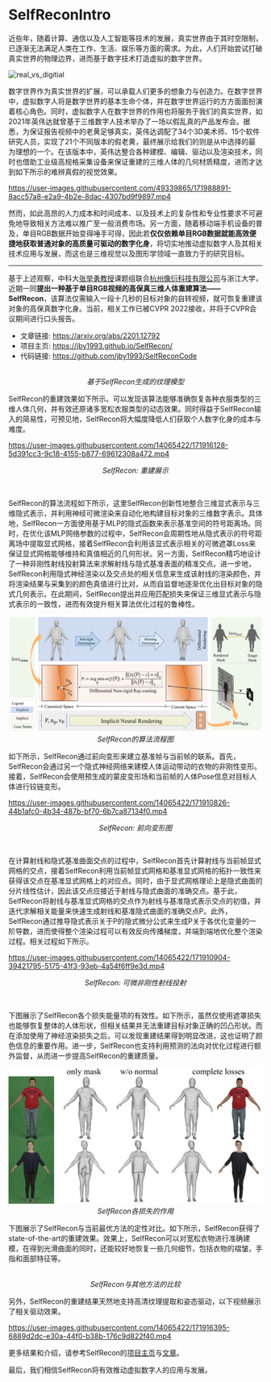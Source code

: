 # SelfReconIntro

近些年，随着计算、通信以及人工智能等技术的发展，真实世界由于其时空限制，已逐渐无法满足人类在工作、生活、娱乐等方面的需求。为此，人们开始尝试打破真实世界的物理边界，进而基于数字技术打造虚拟的数字世界。

![real_vs_digitial](https://user-images.githubusercontent.com/49339865/171988713-db306b46-1cde-44cd-9c50-41829a29d724.png)

<!--
https://user-images.githubusercontent.com/49339865/171988840-12079742-44bc-4da3-b725-8d834f0c3edf.mp4
 -->
 
数字世界作为真实世界的扩展，可以承载人们更多的想象力与创造力。在数字世界中，虚拟数字人将是数字世界的基本生命个体，并在数字世界运行的方方面面扮演着核心角色。同时，虚拟数字人在数字世界的作用也将服务于我们的真实世界，如2021年英伟达就曾基于三维数字人技术举办了一场以假乱真的产品发布会。据悉，为保证报告视频中的老黄足够真实，英伟达调配了34个3D美术师、15个软件研究人员，实现了21个不同版本的假老黄，最终展示给我们的则是从中选择的最为理想的一个。在该版本中，英伟达整合各种建模、编辑、驱动以及渲染技术，同时也借助工业级高规格采集设备来保证重建的三维人体的几何材质精度，进而才达到如下所示的难辨真假的视觉效果。

https://user-images.githubusercontent.com/49339865/171988891-8acc57a8-e2a9-4b2e-8dac-4307bd9f9897.mp4

然而，如此高昂的人力成本和时间成本、以及技术上的复杂性和专业性要求不可避免地导致相关方法难以推广至一般消费市场。另一方面，随着移动端手机设备的普及，单目RGB数据开始变得唾手可得，因此若**仅仅依赖单目RGB数据就能高效便捷地获取普通对象的高质量可驱动的数字化身**，将切实地推动虚拟数字人及其相关技术应用与发展，而这也是三维视觉以及图形学领域一直致力于的研究目标。

---
基于上述观察，中科大[张举勇教授](http://staff.ustc.edu.cn/~juyong/)课题组联合[杭州像衍科技有限公司](https://idr.ai/)与浙江大学，近期一同**提出一种基于单目RGB视频的高保真三维人体重建算法——SelfRecon**，该算法仅需输入一段十几秒的目标对象的自转视频，就可恢复重建该对象的高保真数字化身。当前，相关工作已被CVPR 2022接收，并将于CVPR会议期间进行口头报告。

- 文章链接: https://arxiv.org/abs/2201.12792
- 项目主页: https://jby1993.github.io/SelfRecon/
- 代码链接: https://github.com/jby1993/SelfReconCode 

<p align="center">
    <img src="images/avatars.png" alt> <br>
    <em>基于SelfRecon生成的纹理模型</em>
</p>

SelfRecon的重建效果如下所示。可以发现该算法能够准确恢复各种衣服类型的三维人体几何，并有效还原诸多宽松衣服类型的动态效果。同时得益于SelfRecon输入的简易性，可预见地，SelfRecon将大幅度降低人们获取个人数字化身的成本与难度。

https://user-images.githubusercontent.com/14065422/171916128-5d391cc3-9c18-4155-b877-69612308a472.mp4

<p align="center">
    <em>SelfRecon: 重建展示</em>
</p>
<br>

SelfRecon的算法流程如下所示，这里SelfRecon创新性地整合三维显式表示与三维隐式表示，并利用神经可微渲染来自动化地构建目标对象的三维数字表示。具体地，SelfRecon一方面使用基于MLP的隐式函数来表示基准空间的符号距离场。同时，在优化该MLP网络参数的过程中，SelfRecon会周期性地从隐式表示的符号距离场中提取显式网格，接着SelfRecon会利用该显式表示相关的可微遮罩Loss来保证显式网格能够维持和真值相近的几何形状。另一方面，SelfRecon精巧地设计了一种非刚性射线投射算法来求解射线与隐式基准表面的精准交点。进一步地，SelfRecon利用隐式神经渲染以及交点处的相关信息来生成该射线的渲染颜色，并将渲染结果与采集到的颜色真值进行比对，从而自监督地逐渐优化出目标对象的隐式几何表示。在此期间，SelfRecon提出并应用匹配损失来保证三维显式表示与隐式表示的一致性，进而有效提升相关算法优化过程的鲁棒性。

<p align="center">
    <img src="images/pipeline3.png" alt> <br>
    <em>SelfRecon的算法流程图</em>
</p>

如下所示，SelfRecon通过前向变形来建立基准帧与当前帧的联系。首先，SelfRecon会通过另一个隐式神经网络来建模人体运动带动的衣物的非刚性变形。接着，SelfRecon会使用预生成的蒙皮变形场和当前帧的人体Pose信息对目标人体进行铰链变形。

https://user-images.githubusercontent.com/14065422/171910826-44b1afc0-4b34-487b-bf70-6b7ca87134f0.mp4

<p align="center">
    <em>SelfRecon: 前向变形图</em>
</p>
<br>

在计算射线和隐式基准曲面交点的过程中，SelfRecon首先计算射线与当前帧显式网格的交点，接着SelfRecon利用当前帧显式网格和基准显式网格的拓扑一致性来获得该交点在基准显式网格上的对应点。同时，由于显式网格理论上是隐式曲面的分片线性估计，因此该交点应接近于射线与隐式曲面的准确交点。基于此，SelfRecon将射线与基准显式网格的交点作为射线与基准隐式表示交点的初值，并迭代求解相关能量来快速生成射线和基准隐式曲面的准确交点P。此外，SelfRecon通过推导隐式表示关于P的隐式微分公式来生成P关于各优化变量的一阶导数，进而使得整个渲染过程可以有效反向传播梯度，并端到端地优化整个渲染过程。相关过程如下所示。

https://user-images.githubusercontent.com/14065422/171910904-39421795-5175-41f3-93eb-4a54f6ff9e3d.mp4

<p align="center">
    <em>SelfRecon: 可微非刚性射线投射</em>
</p>
<br>

下图展示了SelfRecon各个损失能量项的有效性。如下所示，虽然仅使用遮罩损失也能够恢复整体的人体形状，但相关结果并无法重建目标对象正确的凹凸形状。而在添加使用了神经渲染损失之后，可以发现重建结果得到明显改进，这也证明了颜色信息的重要作用。进一步，SelfRecon也支持利用预测的法向对优化过程进行额外监督，从而进一步提高SelfRecon的重建质量。

<p align="center">
    <img src="images/ablation.png" alt> <br>
    <em>SelfRecon各损失的作用</em>
</p>

下图展示了SelfRecon与当前最优方法的定性对比。如下所示，SelfRecon获得了state-of-the-art的重建效果。效果上，SelfRecon可以对宽松衣物进行准确建模，在得到光滑曲面的同时，还能较好地恢复一些几何细节，包括衣物的褶皱，手指和面部特征等。

<p align="center">
    <img src="images/compare2.png" alt> <br>
    <em>SelfRecon与其他方法的比较</em>
</p>

另外，SelfRecon的重建结果天然地支持高清纹理提取和姿态驱动，以下视频展示了相关驱动效果。

https://user-images.githubusercontent.com/14065422/171916395-6889d2dc-e30a-44f0-b38b-176c9d822f40.mp4

更多结果和介绍，请参考SelfRecon的[项目主页](https://jby1993.github.io/SelfRecon/)与[文章](https://arxiv.org/abs/2201.12792)。

最后，我们相信SelfRecon将有效推动虚拟数字人的应用与发展。
